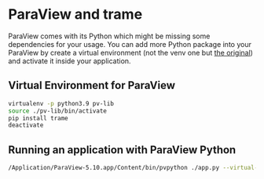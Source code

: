 # ParaView and trame

ParaView comes with its Python which might be missing some dependencies for your usage.
You can add more Python package into your ParaView by create a virtual environment (not the venv one but [the original](https://virtualenv.pypa.io/en/latest/)) and activate it inside your application.

## Virtual Environment for ParaView

```bash
virtualenv -p python3.9 pv-lib
source ./pv-lib/bin/activate
pip install trame
deactivate
```

## Running an application with ParaView Python

```bash
/Application/ParaView-5.10.app/Content/bin/pvpython ./app.py --virtual-env ./pv-lib
```
